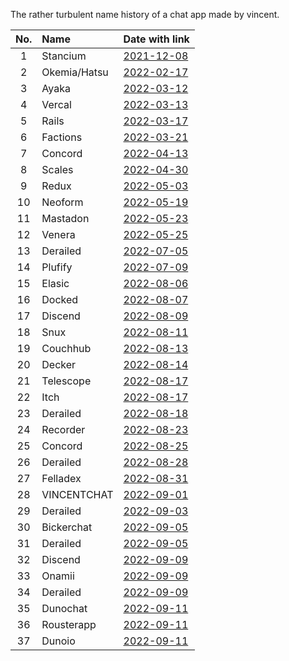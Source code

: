 The rather turbulent name history of a chat app made by vincent.

| No.| Name         | Date with link                                                                                              |
|:--:|:-------------|:------------------------------------------------------------------------------------------------------------|
|  1 | Stancium     | [2021-12-08](https://github.com/decker-archive/api/commit/d37cab03ecc9ce0c4343052464a8006837c2bbe6)         |
|  2 | Okemia/Hatsu | [2022-02-17](https://github.com/decker-archive/api/commit/bf0549264018319595e10b393a5762334cc4f31a)         |
|  3 | Ayaka        | [2022-03-12](https://github.com/concordchat/api-docs/commit/ea8034a983003808c6df91c6c49cc21e8f72d858)       |
|  4 | Vercal       | [2022-03-13](https://github.com/decker-archive/api/commit/050074b9ac3da41eb4852877b1ab46a0915c8817)         |
|  5 | Rails        | [2022-03-17](https://github.com/decker-archive/api/commit/08f8ecb45e20014627295e1bb54c1a2644301d2c)         |
|  6 | Factions     | [2022-03-21](https://github.com/concordchat/concord-api/commit/e539f7191fe8d70f9f8a77fb9a1b973541617a46)    |
|  7 | Concord      | [2022-04-13](https://canary.discord.com/channels/881118111967883295/881118112492191796/963795519711367168)  |
|  8 | Scales       | [2022-04-30](https://canary.discord.com/channels/881118111967883295/881118112492191796/969865722991869982)  |
|  9 | Redux        | [2022-05-03](https://canary.discord.com/channels/881118111967883295/969836504128036864/970955845695324190)  |
| 10 | Neoform      | [2022-05-19](https://github.com/concordchat/concord-api/commit/6c8003a077145dd9ae383b9b513fd685e6c2f066)    |
| 11 | Mastadon     | [2022-05-23](https://canary.discord.com/channels/881118111967883295/881118112492191796/978299567256797234)  |
| 12 | Venera       | [2022-05-25](https://canary.discord.com/channels/962194292296802334/962194292296802337/979015020316868669)  |
| 13 | Derailed     | [2022-07-05](https://github.com/decker-archive/backend/commit/7b6c9420a0267762e040e9a541f29a5747f96dcd)     |
| 14 | Plufify      | [2022-07-09](https://github.com/decker-archive/backend/commit/b174d2af013095bce4d06961e25f3e268b013b6f)     |
| 15 | Elasic       | [2022-08-06](https://github.com/deckerapp/decker-gateway/commit/c751b61b7da63877e231d15109d1358ddde11193)   |
| 16 | Docked       | [2022-08-07](https://canary.discord.com/channels/881118111967883295/881118112492191796/1005799500956323861) |
| 17 | Discend      | [2022-08-09](https://canary.discord.com/channels/962194292296802334/988243874201862144/1006538875981799484) |
| 18 | Snux         | [2022-08-11](https://canary.discord.com/channels/962194292296802334/988243874201862144/1007175454622490705) |
| 19 | Couchhub     | [2022-08-13](https://github.com/deckerapp/decker-api/commit/ec2e9e191c3f599d1c4fbd8e8736be458967c487)       |
| 20 | Decker       | [2022-08-14](https://canary.discord.com/channels/881118111967883295/881118112492191796/1008358169594048532) |
| 21 | Telescope    | [2022-08-17](https://prnt.sc/vKodrdgCix6M)                                                                  |
| 22 | Itch         | [2022-08-17](https://prnt.sc/FXkEyTVPULlS)                                                                  |
| 23 | Derailed     | [2022-08-18](https://prnt.sc/kBW_ttEEzPnh)                                                                  |
| 24 | Recorder     | [2022-08-23](https://prnt.sc/z8jW8QhW5lcL)                                                                  |
| 25 | Concord      | [2022-08-25](https://prnt.sc/WZSED6E4a934)                                                                  |
| 26 | Derailed     | [2022-08-28](https://prnt.sc/4Z6n3HfAwvUH)                                                                  |    
| 27 | Felladex     | [2022-08-31](https://prnt.sc/Wv5QwdNWspzZ)                                                                  |
| 28 | VINCENTCHAT  | [2022-09-01](https://prnt.sc/NDmSsU1PWa4W)                                                                  |
| 29 | Derailed     | [2022-09-03](https://prnt.sc/7Lyr7dgc6zbn)                                                                  |
| 30 | Bickerchat   | [2022-09-05](https://prnt.sc/XBgDmvX8T8-a)                                                                  |
| 31 | Derailed     | [2022-09-05](https://prnt.sc/XVDv59_w4jKU)                                                                  |
| 32 | Discend      | [2022-09-09](https://prnt.sc/6lIYAbxxSDVA)                                                                  |
| 33 | Onamii       | [2022-09-09](https://prnt.sc/uq1wrYfPlPGW)                                                                  |
| 34 | Derailed     | [2022-09-09](https://prnt.sc/ToTSTSPMKZkF)                                                                  |
| 35 | Dunochat     | [2022-09-11](https://prnt.sc/ik8NJ2g_PEt1)                                                                  |
| 36 | Rousterapp   | [2022-09-11](https://prnt.sc/kNx-9Q7TH7U8)                                                                  |
| 37 | Dunoio       | [2022-09-11](https://prnt.sc/MwqicqyDApo7)                                                                  |
